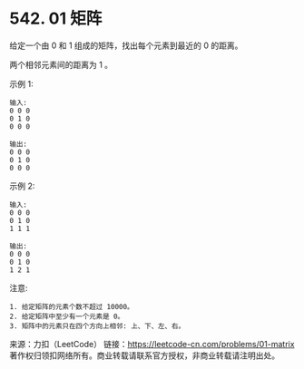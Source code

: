 # 542. 01 矩阵

给定一个由 0 和 1 组成的矩阵，找出每个元素到最近的 0 的距离。

两个相邻元素间的距离为 1 。

示例 1:
```text
输入:
0 0 0
0 1 0
0 0 0

输出:
0 0 0
0 1 0
0 0 0
```

示例 2:
```text
输入:
0 0 0
0 1 0
1 1 1

输出:
0 0 0
0 1 0
1 2 1
```

注意:

    1. 给定矩阵的元素个数不超过 10000。
    2. 给定矩阵中至少有一个元素是 0。
    3. 矩阵中的元素只在四个方向上相邻: 上、下、左、右。

来源：力扣（LeetCode）
链接：https://leetcode-cn.com/problems/01-matrix
著作权归领扣网络所有。商业转载请联系官方授权，非商业转载请注明出处。